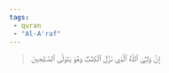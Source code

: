 ```yaml
---
tags: 
 - quran 
 - "Al-A'raf"
---
```


> إِنَّ وَلِـِّۧيَ ٱللَّهُ ٱلَّذِي نَزَّلَ ٱلۡكِتَٰبَۖ وَهُوَ يَتَوَلَّى ٱلصَّـٰلِحِينَ
